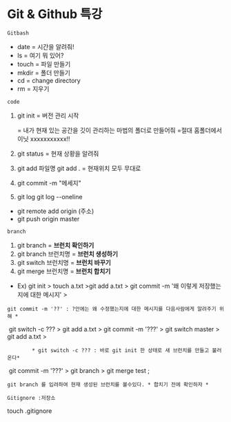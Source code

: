 # Git & Github 특강 

``` 
Gitbash
```

* date = 시간을 알려줘!
* ls = 여기 뭐 있어?
* touch = 파일 만들기
* mkdir = 폴더 만들기
* cd = change directory
* rm = 지우기

```
code
```

1. git init = 버전 관리 시작

   = 내가 현재 있는 공간을 깃이 관리하는
      마법의 폴더로 만들어줘
   =절대 홈폴더에서 이닛 xxxxxxxxxxx!!

2. git status 
   = 현재 상황을 알려줘
3. git add 파일명
   git add .    = 현재위치 모두 무대로
4. git commit -m "메세지"
5. git log
   git log --oneline

* git remote add origin (주소) 
*  git push origin master







``` 
branch
```

1. git branch  =  __브런치 확인하기__
2. git branch 브런치명  = __브런치 생성하기__
3. git switch 브런치명  = __브런치 바꾸기__
4. git merge 브런치명 = __브런치 합치기__



* Ex) git init  >  touch a.txt  >git add a.txt > git commit -m '왜 이렇게 저장했는지에 대한 메시지' >

``` 
git commit -m '??' : ?안에는 왜 수정했는지에 대한 메시지를 다음사람에게 알려주기 위해 * 
```



​		git switch -c ???  >  git add a.txt  >   git commit -m '???' >  git switch master  >  git add a.txt   >

``` 
		* git switch -c ??? : 바로 git init 한 상태로 새 브런치를 만들고 불러온다*
```



​		git commit -m '???'  > git branch  >  git merge test ; 

``` 
git branch 를 입려하여 현재 생성된 브런치를 볼수있다. * 합치기 전에 확인하자 *
```



``` 
Gitignore :저장소
```



 touch .gitignore 
